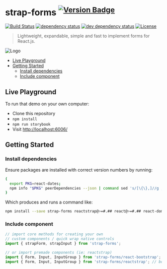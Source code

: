# strap-forms <sup>[![Version Badge][npm-version-svg]][package-url]</sup>

[![Build Status][travis-svg]][travis-url]
[![dependency status][deps-svg]][deps-url]
[![dev dependency status][dev-deps-svg]][dev-deps-url]
[![License][license-image]][license-url]

> Lightweight, expandable, simple and fast to implement forms for React.js.

![Logo](https://image.ibb.co/c5w9uQ/logo.png)

- [Live Playground](#live-playground)
- [Getting Started](#getting-started)
  - [Install dependencies](#install-dependencies)
  - [Include component](#include-component)

## Live Playground

To run that demo on your own computer:

- Clone this repository
- `npm install`
- `npm run storybook`
- Visit [http://localhost:6006/](http://localhost:6006/)

## Getting Started

### Install dependencies

Ensure packages are installed with correct version numbers by running:

```sh
(
  export PKG=react-dates;
  npm info "$PKG" peerDependencies --json | command sed 's/[\{\},]//g ; s/: /@/g; s/ *//g' | xargs npm install --save "$PKG"
)
```

  Which produces and runs a command like:

  ```sh
  npm install --save strap-forms reactstrap@>=#.## react@>=#.## react-dom@>=#.## react-addons-shallow-compare@>=#.##
  ```

### Include component

```js
// import core methods for creating your own
// custom components / quick wrap native controls
import { strapForm, strapInput } from 'strap-forms';

// or import premade components (ie: reactstrap)
import { Form, Input, InputGroup } from 'strap-forms/react-bootstrap'; // bootstrap v3
import { Form, Input, InputGroup } from 'strap-forms/reactstrap'; // bootstrap v4
```

[package-url]: https://npmjs.org/package/strap-forms
[npm-version-svg]: http://versionbadg.es/mkatanski/strap-forms.svg
[travis-svg]: https://travis-ci.org/mkatanski/strap-forms.svg
[travis-url]: https://travis-ci.org/mkatanski/strap-forms
[deps-svg]: https://david-dm.org/mkatanski/strap-forms.svg
[deps-url]: https://david-dm.org/mkatanski/strap-forms
[dev-deps-svg]: https://david-dm.org/mkatanski/strap-forms/dev-status.svg
[dev-deps-url]: https://david-dm.org/mkatanski/strap-forms#info=devDependencies
[license-image]: https://img.shields.io/badge/license-MIT-blue.svg
[license-url]: LICENSE

